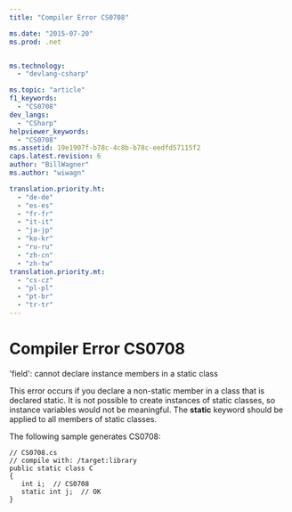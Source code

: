 ```yaml
---
title: "Compiler Error CS0708"

ms.date: "2015-07-20"
ms.prod: .net


ms.technology: 
  - "devlang-csharp"

ms.topic: "article"
f1_keywords: 
  - "CS0708"
dev_langs: 
  - "CSharp"
helpviewer_keywords: 
  - "CS0708"
ms.assetid: 19e1907f-b78c-4c8b-b78c-eedfd57115f2
caps.latest.revision: 6
author: "BillWagner"
ms.author: "wiwagn"

translation.priority.ht: 
  - "de-de"
  - "es-es"
  - "fr-fr"
  - "it-it"
  - "ja-jp"
  - "ko-kr"
  - "ru-ru"
  - "zh-cn"
  - "zh-tw"
translation.priority.mt: 
  - "cs-cz"
  - "pl-pl"
  - "pt-br"
  - "tr-tr"
---
```

# Compiler Error CS0708
'field': cannot declare instance members in a static class  
  
 This error occurs if you declare a non-static member in a class that is declared static. It is not possible to create instances of static classes, so instance variables would not be meaningful. The **static** keyword should be applied to all members of static classes.  
  
 The following sample generates CS0708:  
  
```  
// CS0708.cs  
// compile with: /target:library  
public static class C  
{  
   int i;  // CS0708  
   static int j;  // OK  
}  
```
